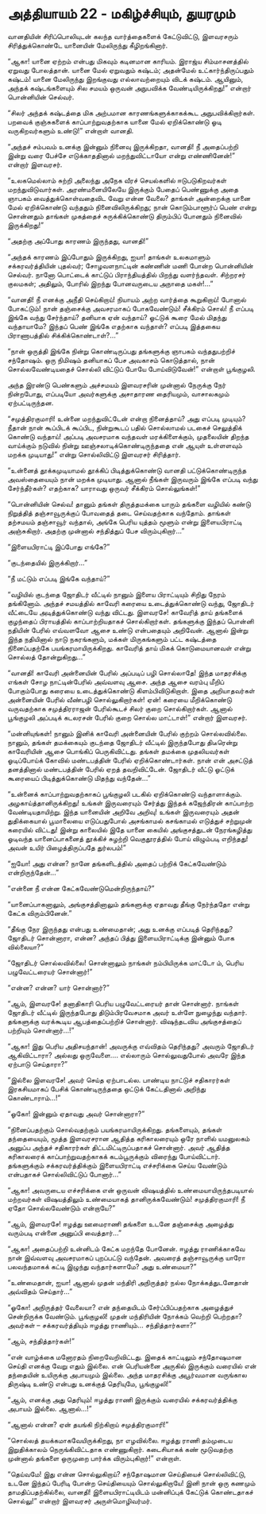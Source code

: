 # அத்தியாயம் 22 - மகிழ்ச்சியும், துயரமும்

வானதியின் சிரிப்பொலியுடன் கலந்த வார்த்தைகளைக் கேட்டுவிட்டு, இளவரசரும் சிரித்துக்கொண்டே யானையின் மேலிருந்து கீழிறங்கினார்.

&#8220;ஆகா! யானை ஏற்றம் என்பது மிகவும் கடினமான காரியம். இராஜ்ய சிம்மாசனத்தில் ஏறுவது போலத்தான். யானை மேல் ஏறுவதும் கஷ்டம்; அதன்மேல் உட்கார்ந்திருப்பதும் கஷ்டம்! யானை மேலிருந்து இறங்குவது எல்லாவற்றையும் விடக் கஷ்டம். ஆயினும், அந்தக் கஷ்டங்களையும் சில சமயம் ஒருவன் அநுபவிக்க வேண்டியிருக்கிறது!&#8221; என்றார் பொன்னியின் செல்வர்.

&#8220;சிலர் அந்தக் கஷ்டத்தை மிக அற்பமான காரணங்களுக்காகக்கூட அநுபவிக்கிறார்கள். பறவைக் குஞ்சுகளைக் காப்பாற்றுவதற்காக யானை மேல் ஏறிக்கொண்டு ஓடி வருகிறவர்களும் உண்டு!&#8221; என்றாள் வானதி.

&#8220;அந்தச் சம்பவம் உனக்கு இன்னும் நினைவு இருக்கிறதா, வானதி! நீ அதைப்பற்றி இன்று வரை பேச்சே எடுக்காததினால் மறந்துவிட்டாயோ என்று எண்ணினேன்!&#8221; என்றார் இளவரசர்.

&#8220;உலகமெல்லாம் சுற்றி அலைந்து அநேக வீரச் செயல்களில் ஈடுபடுகிறவர்கள் மறந்துவிடுவார்கள். அரண்மனையிலேயே இருக்கும் பேதைப் பெண்ணுக்கு அதை ஞாபகம் வைத்துக்கொள்வதைவிட வேறு என்ன வேலை? தாங்கள் அன்றைக்கு யானை மேல் ஏறிக்கொண்டு வந்ததும் நினைவிலிருக்கிறது; நான் கொடும்பாளூர்ப் பெண் என்று சொன்னதும் தாங்கள் முகத்தைச் சுருக்கிக்கொண்டு திரும்பிப் போனதும் நினைவில் இருக்கிறது!&#8221;

&#8220;அதற்கு அப்போது காரணம் இருந்தது, வானதி!&#8221;

&#8220;அந்தக் காரணம் இப்போதும் இருக்கிறது, ஐயா! தாங்கள் உலகமாளும் சக்கரவர்த்தியின் புதல்வர்; சோழவளநாட்டின் கண்ணின் மணி போன்ற பொன்னியின் செல்வர். நானோ பொட்டைக் காட்டுப் பிராந்தியத்தில் பிறந்து வளர்ந்தவள். சிற்றரசர் குலமகள்; அதிலும், போரில் இறந்து போனவருடைய அநாதை மகள்!&#8230;&#8221;

&#8220;வானதி! நீ எனக்கு அநீதி செய்கிறாய்! நியாயம் அற்ற வார்த்தை கூறுகிறாய்! போனால் போகட்டும்! நான் தஞ்சைக்கு அவசரமாகப் போகவேண்டும்! சீக்கிரம் சொல்! நீ எப்படி இங்கே வந்து சேர்ந்தாய்? தனியாக ஏன் வந்தாய்? ஓட்டுக் கூரை மேல் மிதந்து வந்தாயாமே? இந்தப் பெண் இங்கே எதற்காக வந்தாள்? எப்படி இத்தகைய பிராணாபத்தில் சிக்கிக்கொண்டாள்?&#8230;&#8221;

&#8220;நான் ஒருத்தி இங்கே நின்று கொண்டிருப்பது தங்களுக்கு ஞாபகம் வந்ததுபற்றிச் சந்தோஷம். ஒரு நிமிஷம் தனியாகப் பேச அவகாசம் கொடுத்தால், நான் சொல்லவேண்டியதைச் சொல்லி விட்டுப் போயே போய்விடுவேன்!&#8221; என்றாள் பூங்குழலி.

அந்த இரண்டு பெண்களும் அச்சமயம் இளவரசரின் முன்னால் நேருக்கு நேர் நின்றபோது, எப்படியோ அவர்களுக்கு அசாதாரண தைரியமும், வாசாலகமும் ஏற்பட்டிருந்தன.

&#8220;சமுத்திரகுமாரி! உன்னை மறந்துவிட்டேன் என்றா நினைத்தாய்? அது எப்படி முடியும்? நீதான் நான் கூப்பிடக் கூப்பிட, நின்றுகூடப் பதில் சொல்லாமல் படகைச் செலுத்திக் கொண்டு வந்தாய்! அப்படி அவசரமாக வந்தவள் மரக்கிளைக்கும், முதலையின் திறந்த வாய்க்கும் நடுவில் நின்று ஊஞ்சலாடிக்கொண்டிருந்ததை என் ஆயுள் உள்ளளவும் மறக்க முடியாது!&#8221; என்று சொல்லிவிட்டு இளவரசர் சிரித்தார்.

&#8220;உன்னைத் தூக்கமுடியாமல் தூக்கிப் பிடித்துக்கொண்டு வானதி பட்டுக்கொண்டிருந்த அவஸ்தையையும் நான் மறக்க முடியாது. ஆனால் நீங்கள் இருவரும் இங்கே எப்படி வந்து சேர்ந்தீர்கள்? எதற்காக? யாராவது ஒருவர் சீக்கிரம் சொல்லுங்கள்!&#8221;

&#8220;பொன்னியின் செல்வ! தானும் தங்கள் திருத்தமக்கை யாரும் தங்களை வழியில் கண்டு நிறுத்தித் தஞ்சாவூருக்குப் போவதைத் தடை செய்வதற்காக வந்தோம். தாங்கள் தற்சமயம் தஞ்சாவூர் வந்தால், அங்கே பெரிய யுத்தம் மூளும் என்று இளையபிராட்டி அஞ்சுகிறார். அதற்கு முன்னால் சந்தித்துப் பேச விரும்புகிறார்&#8230;&#8221;

&#8220;இளையபிராட்டி இப்போது எங்கே?&#8221;

&#8220;குடந்தையில் இருக்கிறார்&#8230;&#8221;

&#8220;நீ மட்டும் எப்படி இங்கே வந்தாய்?&#8221;

&#8220;வழியில் குடந்தை ஜோதிடர் வீட்டில் நானும் இளைய பிராட்டியும் சிறிது நேரம் தங்கினோம். அந்தச் சமயத்தில் காவேரி கரையை உடைத்துக்கொண்டு வந்து, ஜோதிடர் வீட்டையே அடித்துக்கொண்டு வந்து விட்டது. இளவரசே! காவேரித் தாய் தங்களைக் குழந்தைப் பிராயத்தில் காப்பாற்றியதாகச் சொல்கிறார்கள். தங்களுக்கு இந்தப் பொன்னி நதியின் பேரில் எவ்வளவோ ஆசை உண்டு என்பதையும் அறிவேன். ஆனால் இன்று இந்த நதியினால் நாடு நகரங்களும், மக்கள் மிருகங்களும் பட்ட கஷ்டத்தை நினைப்பதற்கே பயங்கரமாயிருக்கிறது. காவேரித் தாய் மிகக் கொடுமையானவள் என்று சொல்லத் தோன்றுகிறது&#8230;&#8221;

&#8220;வானதி! காவேரி அன்னையின் பேரில் அப்படிப் பழி சொல்லாதே! இந்த மாதரசிக்கு எங்கள் சோழ நாட்டின்பேரில் அவ்வளவு ஆசை. அந்த ஆசை வரம்பு மீறிப் போகும்போது கரையை உடைத்துக்கொண்டு கிளம்பிவிடுகிறாள். இதை அறியாதவர்கள் அன்னையின் பேரில் வீண்பழி சொல்லுகிறார்கள்! ஏன்! கரையை மீறிக்கொண்டு வருவதற்காக சமுத்திரராஜன் பேரில்கூடச் சிலர் குறை சொல்கிறார்கள். ஆனால் பூங்குழலி அப்படிக் கடலரசன் பேரில் குறை சொல்ல மாட்டாள்!&#8221; என்றார் இளவரசர்.

&#8220;மன்னியுங்கள்! நானும் இனிக் காவேரி அன்னையின் பேரில் குற்றம் சொல்லவில்லை. நானும், தங்கள் தமக்கையும் குடந்தை ஜோதிடர் வீட்டில் இருந்தபோது திடீரென்று காவேரியின் ஆசை பொங்கிப் பெருகிவிட்டது. தங்கள் தமக்கை முதலியவர்கள் ஓடிப்போய்க் கோவில் மண்டபத்தின் பேரில் ஏறிக்கொண்டார்கள். நான் என் அசட்டுத் தனத்தினால் மண்டபத்தின் பேரில் ஏறத் தவறிவிட்டேன். ஜோதிடர் வீட்டு ஓட்டுக் கூரையைப் பிடித்துக்கொண்டு மிதந்து வந்தேன்&#8230;&#8221;

&#8220;உன்னைக் காப்பாற்றுவதற்காகப் பூங்குழலி படகில் ஏறிக்கொண்டு வந்தாளாக்கும். அழகாய்த்தானிருக்கிறது! உங்கள் இருவரையும் சேர்த்து இந்தக் கஜேந்திரன் காப்பாற்ற வேண்டியதாயிற்று. இந்த யானையின் அறிவே அறிவு! உங்கள் இருவரையும் அதன் துதிக்கையால் பூமாலையை எடுப்பதுபோல் அசங்காமல் கசங்காமல் எடுத்துச் சற்றுமுன் கரையில் விட்டது! இன்று காலையில் இதே யானை கையில் அங்குசத்துடன் நேரங்கழித்து ஓடிவந்த யானைப்பாகனைத் தூக்கிச் சுழற்றி வெகுதூரத்தில் போய் விழும்படி எறிந்தது! அவன் உயிர் பிழைத்திருப்பதே துர்லபம்!&#8221;

&#8220;ஐயோ! அது என்ன? நானே தங்களிடத்தில் அதைப் பற்றிக் கேட்கவேண்டும் என்றிருந்தேன்&#8230;&#8221;

&#8220;என்னை நீ என்ன கேட்கவேண்டுமென்றிருந்தாய்?&#8221;

&#8220;யானைப்பாகனாலும், அங்குசத்தினாலும் தங்களுக்கு ஏதாவது தீங்கு நேர்ந்ததோ என்று கேட்க விரும்பினேன்.&#8221;

&#8220;தீங்கு நேர இருந்தது என்பது உண்மைதான்; அது உனக்கு எப்படித் தெரிந்தது? ஜோதிடர் சொன்னாரா, என்ன? அந்தப் பித்து இளையபிராட்டிக்கு இன்னும் போக வில்லையா?&#8221;

&#8220;ஜோதிடர் சொல்லவில்லை! சொன்னாலும் நாங்கள் நம்பியிருக்க மாட்டோ ம், பெரிய பழுவேட்டரையர் சொன்னார்!&#8221;

&#8220;என்ன? என்ன? யார் சொன்னார்?&#8221;

&#8220;ஆம், இளவரசே! தனாதிகாரி பெரிய பழுவேட்டரையர் தான் சொன்னார். நாங்கள் ஜோதிடர் வீட்டில் இருந்தபோது திடும்பிரவேசமாக அவர் உள்ளே நுழைந்து வந்தார். தங்களுக்கு வரக்கூடிய ஆபத்தைப்பற்றிச் சொன்னார். விஷந்தடவிய அங்குசத்தைப் பற்றியும் சொன்னார்&#8230;!&#8221;

&#8220;ஆகா! இது பெரிய அதிசயந்தான்! அவருக்கு எவ்விதம் தெரிந்தது? அவரும் ஜோதிடர் ஆகிவிட்டாரா? அல்லது ஒருவேளை&#8230;. எல்லாரும் சொல்லுவதுபோல் அவரே இந்த ஏற்பாடு செய்தாரா?&#8221;

&#8220;இல்லை இளவரசே! அவர் செய்த ஏற்பாடல்ல. பாண்டிய நாட்டுச் சதிகாரர்கள் இரகசியமாகப் பேசிக் கொண்டிருந்ததை ஒட்டுக் கேட்டதினால் அறிந்து கொண்டாராம்&#8230;!&#8221;

&#8220;ஓகோ! இன்னும் ஏதாவது அவர் சொன்னாரா?&#8221;

&#8220;நினைப்பதற்கும் சொல்வதற்கும் பயங்கரமாயிருக்கிறது. தங்களையும், தங்கள் தந்தையையும், மூத்த இளவரசரான ஆதித்த கரிகாலரையும் ஒரே நாளில் யமனுலகம் அனுப்ப அந்தச் சதிகாரர்கள் திட்டமிட்டிருப்பதாகச் சொன்னார். அவர் ஆதித்த கரிகாலரைக் காப்பாற்றுவதற்காகக் கடம்பூருக்கும் விரைந்து போய்விட்டார். தங்களுக்கும் சக்கரவர்த்திக்கும் இளையபிராட்டி எச்சரிக்கை செய்ய வேண்டும் என்பதாகச் சொல்லிவிட்டுப் போனார்&#8230;&#8221;

&#8220;ஆகா! அவருடைய எச்சரிக்கை என் ஒருவன் விஷயத்தில் உண்மையாயிருந்தபடியால் மற்றவர்கள் விஷயத்திலும் உண்மையாகத் தானிருக்கவேண்டும்! சமுத்திரகுமாரி! நீ ஏதோ சொல்லவேண்டும் என்றாயே?&#8221;

&#8220;ஆம், இளவரசே! ஈழத்து ஊமைராணி தங்களை உடனே தஞ்சைக்கு அழைத்து வரும்படி என்னை அனுப்பி வைத்தார்&#8230;&#8221;

&#8220;ஆகா! அதைப்பற்றி உன்னிடம் கேட்க மறந்தே போனேன். ஈழத்து ராணிக்காகவே நான் இவ்வளவு அவசரமாகப் புறப்பட்டு வந்தேன். அவரைத் தஞ்சாவூருக்கு யாரோ பலவந்தமாகக் கட்டி இழுந்து வந்தார்களாமே? அது உண்மையா?&#8221;

&#8220;உண்மைதான், ஐயா! ஆனால் முதன் மந்திரி அநிருத்தர் நல்ல நோக்கத்துடனேதான் அவ்விதம் செய்தார்&#8230;&#8221;

&#8220;ஓகோ! அநிருத்தர் வேலையா? என் தந்தையிடம் சேர்ப்பிப்பதற்காக அழைத்துச் சென்றிருக்க வேண்டும். பூங்குழலி! முதன் மந்திரியின் நோக்கம் வெற்றி பெற்றதா? அவர்கள் &#8211; சக்கரவர்த்தியும் ஈழத்து ராணியும்&#8230; சந்தித்தார்களா?&#8221;

&#8220;ஆம், சந்தித்தார்கள்!&#8221;

&#8220;என் வாழ்க்கை மனோரதம் நிறைவேறிவிட்டது. இதைக் காட்டிலும் சந்தோஷமான செய்தி எனக்கு வேறு எதும் இல்லை. என் பெரியன்னை அருகில் இருக்கும் வரையில் என் தந்தையின் உயிருக்கு அபாயமும் இல்லை. அந்த மாதரசிக்கு அபூர்வமான வருங்கால திருஷ்டி உண்டு என்பது உனக்குத் தெரியுமே, பூங்குழலி!&#8221;

&#8220;ஆம், எனக்கு அது தெரியும்! ஈழத்து ராணி இருக்கும் வரையில் சக்கரவர்த்திக்கு அபாயம் இல்லை. ஆனால்&#8230;!&#8221;

&#8220;ஆனால் என்ன? ஏன் தயங்கி நிற்கிறாய் சமுத்திரகுமாரி!&#8221;

&#8220;சொல்லத் தயக்கமாகவேயிருக்கிறது, நா எழவில்லை. ஈழத்து ராணி தம்முடைய இறுதிக்காலம் நெருங்கிவிட்டதாக எண்ணுகிறார். கடைசியாகக் கண் மூடுவதற்கு முன்னால் தங்களை ஒருமுறை பார்க்க விரும்புகிறார்!&#8221; என்றாள்.

&#8220;தெய்வமே! இது என்ன சொல்லுகிறாய்? சந்தோஷமான செய்தியைச் சொல்லிவிட்டு, உடனே இந்தப் பேரிடி போன்ற செய்தியையும் சொல்லுகிறாயே! இனி நான் ஒரு கணமும் தாமதிப்பதற்கில்லை, வானதி! இளையபிராட்டியிடம் மன்னிப்புக் கேட்டுக் கொண்டதாகச் சொல்லு!&#8221; என்றார் இளவரசர் அருள்மொழிவர்மர்.